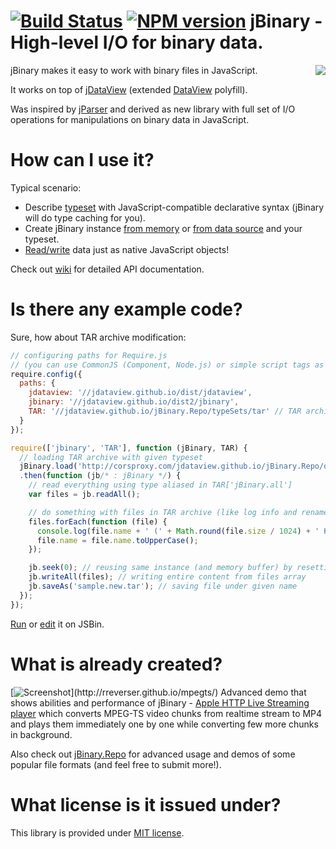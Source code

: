 [![Build Status](https://travis-ci.org/jDataView/jBinary.png?branch=master)](https://travis-ci.org/jDataView/jBinary) [![NPM version](https://badge.fury.io/js/jbinary2.png)](https://npmjs.org/package/jbinary2)
jBinary - High-level I/O for binary data.
=========================================

<img src="https://avatars1.githubusercontent.com/u/4702384?s=130" align="right"></img>

jBinary makes it easy to work with binary files in JavaScript.

It works on top of [jDataView](https://github.com/jDataView/jDataView) (extended [DataView](http://www.khronos.org/registry/typedarray/specs/latest/#8) polyfill).

Was inspired by [jParser](https://github.com/vjeux/jParser) and derived as new library with full set of I/O operations for manipulations on binary data in JavaScript.

# How can I use it?

Typical scenario:

  * Describe [typeset](https://github.com/jDataView/jBinary/wiki/Typesets) with JavaScript-compatible declarative syntax (jBinary will do type caching for you).
  * Create jBinary instance [from memory](https://github.com/jDataView/jBinary/wiki/jBinary-Constructor) or [from data source](https://github.com/jDataView/jBinary/wiki/Loading-and-saving-data) and your typeset.
  * [Read/write](https://github.com/jDataView/jBinary/wiki/jBinary-Methods#readingwriting) data just as native JavaScript objects!

Check out [wiki](https://github.com/jDataView/jBinary/wiki) for detailed API documentation.

# Is there any example code?

Sure, how about TAR archive modification:
```javascript
// configuring paths for Require.js
// (you can use CommonJS (Component, Node.js) or simple script tags as well)
require.config({
  paths: {
    jdataview: '//jdataview.github.io/dist/jdataview',
    jbinary: '//jdataview.github.io/dist2/jbinary',
    TAR: '//jdataview.github.io/jBinary.Repo/typeSets/tar' // TAR archive typeset
  }
});

require(['jbinary', 'TAR'], function (jBinary, TAR) {
  // loading TAR archive with given typeset
  jBinary.load('http://corsproxy.com/jdataview.github.io/jBinary.Repo/demo/tar/sample.tar', TAR)
  .then(function (jb/* : jBinary */) {
    // read everything using type aliased in TAR['jBinary.all']
    var files = jb.readAll();

    // do something with files in TAR archive (like log info and rename them to upper case)
    files.forEach(function (file) {
      console.log(file.name + ' (' + Math.round(file.size / 1024) + ' KB)');
      file.name = file.name.toUpperCase();
    });

    jb.seek(0); // reusing same instance (and memory buffer) by resetting pointer
    jb.writeAll(files); // writing entire content from files array
    jb.saveAs('sample.new.tar'); // saving file under given name
  });
});
```

[Run](http://jsbin.com/gopekewi/1/) or [edit](http://jsbin.com/gopekewi/1/edit?js,console) it on JSBin.

# What is already created?

[![Screenshot](http://rreverser.github.io/mpegts/screenshot.png?)](http://rreverser.github.io/mpegts/)
Advanced demo that shows abilities and performance of jBinary - [Apple HTTP Live Streaming player](https://rreverser.github.io/mpegts/) which converts MPEG-TS video chunks from realtime stream to MP4 and plays them immediately one by one while converting few more chunks in background.

Also check out [jBinary.Repo](https://jDataView.github.io/jBinary.Repo/) for advanced usage and demos of some popular file formats (and feel free to submit more!).

# What license is it issued under?

This library is provided under [MIT license](https://raw.github.com/jDataView/jBinary/master/MIT-license.txt).
